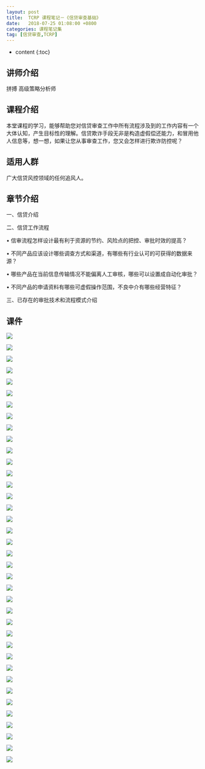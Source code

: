 ```yaml
---
layout: post
title:  TCRP 课程笔记－《信贷审查基础》
date:   2018-07-25 01:08:00 +0800
categories: 课程笔记集
tag: [信贷审查,TCRP]
---
```


* content
{:toc}


讲师介绍
----

拼搏 高级策略分析师

课程介绍
----

本堂课程的学习，能够帮助您对信贷审查工作中所有流程涉及到的工作内容有一个大体认知，产生目标性的理解。信贷欺诈手段无非是构造虚假偿还能力，和冒用他人信息等，想一想，如果让您从事审查工作，您又会怎样进行欺诈防控呢？

适用人群
----

广大信贷风控领域的任何追风人。

章节介绍
----

一、信贷介绍

二、信贷工作流程

• 信审流程怎样设计最有利于资源的节约、风险点的把控、审批时效的提高？

• 不同产品应该设计哪些调查方式和渠道，有哪些有行业认可的可获得的数据来源？

• 哪些产品在当前信息传输情况不能偏离人工审核，哪些可以设置成自动化审批？

• 不同产品的申请资料有哪些可虚假操作范围，不良中介有哪些经营特征？

三、已存在的审批技术和流程模式介绍

课件
--

![](https://app.yinxiang.com/shard/s50/res/ee0617d0-53a8-4503-b5a9-a17afa1f2e0f.png)

![](https://app.yinxiang.com/shard/s50/res/22df05ba-8459-414d-b920-0a6de09a7cda.png)

![](https://app.yinxiang.com/shard/s50/res/72024db9-fa22-41d6-ba9c-089c1b843178.png)

![](https://app.yinxiang.com/shard/s50/res/cdedf389-06e1-406c-91a0-d1d9405f324b.png)

![](https://app.yinxiang.com/shard/s50/res/b3c4570b-c3cd-4b84-8d81-1e9d308827ba.png)

![](https://app.yinxiang.com/shard/s50/res/633bfdee-fb2b-4101-a674-7425ee2d5877.png)

![](https://app.yinxiang.com/shard/s50/res/f51c764f-d0c9-4d78-baea-111d1497023a.png)

![](https://app.yinxiang.com/shard/s50/res/4ab0cbbe-6f6e-451c-a667-498252e1a095.png)

![](https://app.yinxiang.com/shard/s50/res/355fd171-4bcf-41f7-9ad7-df67de302ce8.png)

![](https://app.yinxiang.com/shard/s50/res/91823a23-ce4d-462e-8489-c03a3854418c.png)

![](https://app.yinxiang.com/shard/s50/res/4bb6bbf1-fc6a-4aa8-a616-84ce0a66e1f0.png)

![](https://app.yinxiang.com/shard/s50/res/c366c432-7b58-48c0-926f-de18fc3423fe.png)

![](https://app.yinxiang.com/shard/s50/res/9bafa6df-4648-4b59-a9f6-e4fb2755a6b0.png)

![](https://app.yinxiang.com/shard/s50/res/a35f2df4-0b6b-412b-b951-3ab631971338.png)

![](https://app.yinxiang.com/shard/s50/res/a5b9c411-5868-4133-bd55-8bae329185be.png)

![](https://app.yinxiang.com/shard/s50/res/42fb7229-bd34-4100-9674-86a1c9609c6a.png)

![](https://app.yinxiang.com/shard/s50/res/d7189cd8-d27b-495d-ae7f-02a3d71a72bb.png)

![](https://app.yinxiang.com/shard/s50/res/ccff939b-0612-4b39-a245-87b4423aea73.png)

![](https://app.yinxiang.com/shard/s50/res/05379eca-f104-44e0-b9c6-6da2293de6a9.png)

![](https://app.yinxiang.com/shard/s50/res/02bdb76e-a0d6-494a-81a0-e5a760072428.png)

![](https://app.yinxiang.com/shard/s50/res/21787cd3-cdbf-406b-bc0c-d778f26769fe.png)

![](https://app.yinxiang.com/shard/s50/res/9887482c-b955-49e1-89e4-8b150b9b2a53.png)

![](https://app.yinxiang.com/shard/s50/res/5bc8be19-351a-46c0-a27f-75ad3ce2f6cd.png)

![](https://app.yinxiang.com/shard/s50/res/a02a03a5-e3a4-4f4b-ae4f-9049c5d4849e.png)

![](https://app.yinxiang.com/shard/s50/res/5b2daed4-2907-45af-91f8-1090c9d584e5.png)

![](https://app.yinxiang.com/shard/s50/res/64b27f0f-886c-4bbe-a3de-aa3d8e65e739.png)

![](https://app.yinxiang.com/shard/s50/res/dc2d34a5-d3db-4921-b04d-3911a0f582d4.png)

![](https://app.yinxiang.com/shard/s50/res/e48850a1-4568-4e7e-94a1-8b62263113b4.png)

![](https://app.yinxiang.com/shard/s50/res/eea7f198-6070-4465-9893-02bc689f2efa.png)

![](https://app.yinxiang.com/shard/s50/res/aaa59134-efad-40dd-85f0-bedcacbc9c41.png)

![](https://app.yinxiang.com/shard/s50/res/6c4e4a03-c717-4199-9acc-1602fce15172.png)

![](https://app.yinxiang.com/shard/s50/res/48d14ca0-a82f-48a2-be02-f6554d550a80.png)

![](https://app.yinxiang.com/shard/s50/res/960f2145-6578-4bb8-95c6-9d2970b86610.png)

![](https://app.yinxiang.com/shard/s50/res/bc5cf8f9-7766-4d71-9439-0927f331dcc0.png)

![](https://app.yinxiang.com/shard/s50/res/2a9aa4a8-6644-4e7a-9dfb-6b774fd9c33d.png)

![](https://app.yinxiang.com/shard/s50/res/f52e0033-dde2-4243-9e88-7df964b610d8.png)

![](https://app.yinxiang.com/shard/s50/res/e084cc74-1966-49d5-9638-5ead9af1f8cb.png)

![](https://app.yinxiang.com/shard/s50/res/70230aa7-fd13-42f9-8b35-f5e93da11225.png)